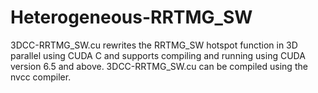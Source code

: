 # Heterogeneous-RRTMG_SW
3DCC-RRTMG_SW.cu rewrites the RRTMG_SW hotspot function in 3D parallel using CUDA C and supports compiling and running using CUDA version 6.5 and above. 3DCC-RRTMG_SW.cu can be compiled using the nvcc compiler.
